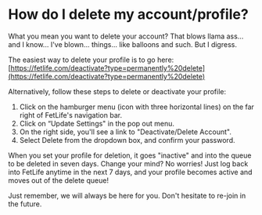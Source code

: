 # How do I delete my account/profile?

What you mean you want to delete your account? That blows llama ass... and I know... I've blown... things... like balloons and such. But I digress.

The easiest way to delete your profile is to go here: [https://fetlife.com/deactivate?type=permanently%20delete](https://fetlife.com/deactivate?type=permanently%20delete)

Alternatively, follow these steps to delete or deactivate your profile:

1. Click on the hamburger menu (icon with three horizontal lines) on the far right of FetLife's navigation bar.
2. Click on “Update Settings" in the pop out menu.
3. On the right side, you'll see a link to "Deactivate/Delete Account".
4. Select Delete from the dropdown box, and confirm your password.

When you set your profile for deletion, it goes "inactive" and into the queue to be deleted in seven days. Change your mind? No worries! Just log back into FetLife anytime in the next 7 days, and your profile becomes active and moves out of the delete queue!

Just remember, we will always be here for you. Don't hesitate to re-join in the future.
